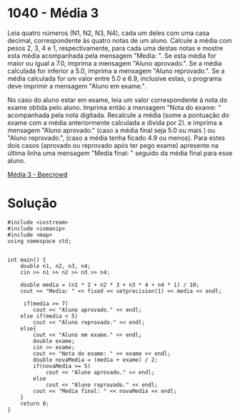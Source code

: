 # 1040 - Média 3

Leia quatro números (N1, N2, N3, N4), cada um deles com uma casa decimal, correspondente às quatro notas de um aluno. Calcule a média com pesos 2, 3, 4 e 1, respectivamente, para cada uma destas notas e mostre esta média acompanhada pela mensagem "Media: ". Se esta média for maior ou igual a 7.0, imprima a mensagem "Aluno aprovado.". Se a média calculada for inferior a 5.0, imprima a mensagem "Aluno reprovado.". Se a média calculada for um valor entre 5.0 e 6.9, inclusive estas, o programa deve imprimir a mensagem "Aluno em exame.".

No caso do aluno estar em exame, leia um valor correspondente à nota do exame obtida pelo aluno. Imprima então a mensagem "Nota do exame: " acompanhada pela nota digitada. Recalcule a média (some a pontuação do exame com a média anteriormente calculada e divida por 2). e imprima a mensagem "Aluno aprovado." (caso a média final seja 5.0 ou mais ) ou "Aluno reprovado.", (caso a média tenha ficado 4.9 ou menos). Para estes dois casos (aprovado ou reprovado após ter pego exame) apresente na última linha uma mensagem "Media final: " seguido da média final para esse aluno.

[Média 3 - Beecrowd](https://www.beecrowd.com.br/judge/pt/problems/view/1040)

# Solução 

```
#include <iostream>
#include <iomanip>
#include <map>
using namespace std;


int main() {
    double n1, n2, n3, n4;
    cin >> n1 >> n2 >> n3 >> n4;

    double media = (n1 * 2 + n2 * 3 + n3 * 4 + n4 * 1) / 10;
    cout << "Media: " << fixed << setprecision(1) << media << endl;

     if(media >= 7)
        cout << "Aluno aprovado." << endl;
    else if(media < 5)
        cout << "Aluno reprovado." << endl;
    else{
        cout << "Aluno em exame." << endl;
        double exame;
        cin >> exame;
        cout << "Nota do exame: " << exame << endl;
        double novaMedia = (media + exame) / 2;
        if(novaMedia >= 5)
            cout << "Aluno aprovado." << endl;
        else
            cout << "Aluno reprovado." << endl;
        cout << "Media final: " << novaMedia << endl;
    }
    return 0;
}
```